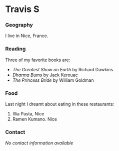 # Travis S

### Geography

I live in Nice, France.

### Reading

Three of my favorite books are:

   - *The Greatest Show on Earth* by Richard Dawkins
   - *Dharma Bums* by Jack Kerouac
   - *The Princess Bride* by William Goldman

### Food

Last night I dreamt about eating in these restaurants:

   1. Illia Pasta, Nice
   2. Ramen Kumano. Nice

### Contact

*No contact information available*
